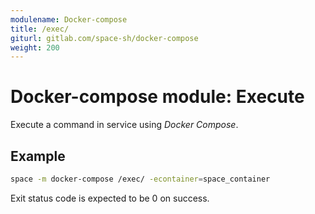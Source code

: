 ```yaml
---
modulename: Docker-compose
title: /exec/
giturl: gitlab.com/space-sh/docker-compose
weight: 200
---
```

# Docker-compose module: Execute

Execute a command in service using _Docker Compose_.


## Example

```sh
space -m docker-compose /exec/ -econtainer=space_container
```

Exit status code is expected to be 0 on success.
